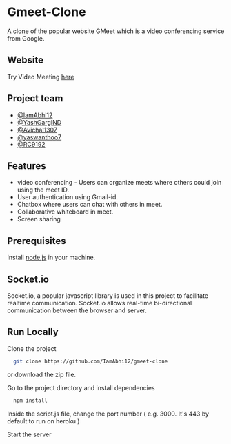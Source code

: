 
# Gmeet-Clone

 A clone of the popular website GMeet which is a video conferencing service from Google.


## Website
Try Video Meeting [here](https://quiet-waters-11721.herokuapp.com/
)

## Project team
- [@IamAbhi12](https://github.com/IamAbhi12)
- [@YashGargIND](https://github.com/YashGargIND)
- [@Avichal1307](https://github.com/Avichal1307)
- [@yaswanthoo7](https://github.com/yaswanthoo7)
- [@RC9192](https://github.com/RC9192)

## Features

- video conferencing - Users can organize meets where others could join using the meet ID.
- User authentication using Gmail-id.
- Chatbox where users can chat with others in meet. 
- Collaborative whiteboard in meet.
- Screen sharing


## Prerequisites
Install [node.js](https://nodejs.org/en/) in your machine.


## Socket.io
Socket.io, a popular javascript library is used in this project to facilitate realtime communication. Socket.io allows real-time bi-directional communication between the browser and server.


## Run Locally

Clone the project

```bash
  git clone https://github.com/IamAbhi12/gmeet-clone
```
or download the zip file.

Go to the project directory and install dependencies

```bash
  npm install
```
Inside the script.js file, change the port number ( e.g. 3000. It's 443 by default to run on heroku )

Start the server



